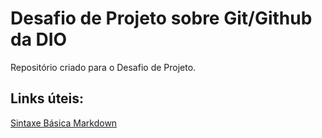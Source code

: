 # Desafio de Projeto sobre Git/Github da DIO
Repositório criado para o Desafio de Projeto.


## Links úteis:
[Sintaxe Básica Markdown](https://www.markdownguide.org/basic-syntax/)

